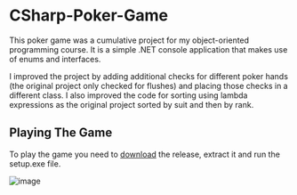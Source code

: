 # CSharp-Poker-Game
This poker game was a cumulative project for my object-oriented programming course. It is a simple .NET console application that makes use of enums and interfaces.

I improved the project by adding additional checks for different poker hands (the original project only checked for flushes) and placing those checks in a different class. I also improved the code for sorting using lambda expressions as the original project sorted by suit and then by rank.

## Playing The Game 
To play the game you need to [download](https://github.com/asathkumara/CSharp-Poker-Game/releases/tag/v1.0) the release, extract it and run the setup.exe file. 

![image](https://user-images.githubusercontent.com/28933557/51796736-9803fb00-21ac-11e9-8e1e-3a01bac752eb.png)
